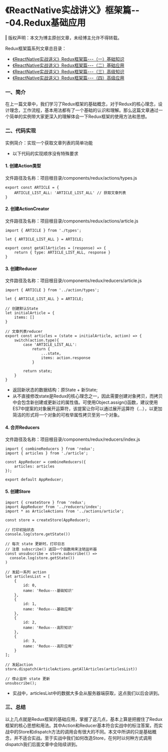 # 《ReactNative实战讲义》框架篇---04.Redux基础应用
**|** 版权声明：本文为博主原创文章，未经博主允许不得转载。

Redux框架篇系列文章总目录：

* [《ReactNative实战讲义》Redux框架篇---（一）基础知识](http://blog.csdn.net/fsf_snail/article/details/79082351)
* [《ReactNative实战讲义》Redux框架篇---（二）基础应用](http://blog.csdn.net/fsf_snail/article/details/79156288)
* [《ReactNative实战讲义》Redux框架篇---（三）高级知识](http://blog.csdn.net/fsf_snail/article/details/79156393)
* [《ReactNative实战讲义》Redux框架篇---（四）高级应用](http://blog.csdn.net/fsf_snail/article/details/79162619)

### 一、简介
在上一篇文章中，我们学习了Redux框架的基础概念，对于Redux的核心理念，设计理念，工作流程，基本用法都有了一个基础的认识和理解。那么这篇文章通过一个简单的实例带大家更深入的理解体会一下Redux框架的使用方法和思想。

### 二、代码实现
实例简介：实现一个获取文章列表的简单功能

* 以下代码的实现顺序没有特殊要求

#### 1. 创建Action类型
文件路径及名称：项目根目录/components/redux/actions/types.js

```
export const ARTICLE = {
    ARTICLE_LIST_ALL: 'ARTICLE_LIST_ALL' // 获取文章列表
}
```

#### 2. 创建ActionCreator
文件路径及名称：项目根目录/components/redux/actions/article.js

```
import { ARTICLE } from './types';

let { ARTICLE_LIST_ALL } = ARTICLE;

export const getAllArticles = (response) => {
    return { type: ARTICLE_LIST_ALL, response }
}
```

#### 3. 创建Reducer
文件路径及名称：项目根目录/components/redux/reducers/article.js

```
import { ARTICLE } from '../action/types';

let { ARTICLE_LIST_ALL } = ARTICLE;

// 创建默认State
let initialArticle = {
    items: []
}

// 文章列表reducer
export const articles = (state = initialArticle, action) => {
    switch(action.type){
        case 'ARTICLE_LIST_ALL':
            return {
                ...state,
                items: action.response
            }
            
        return state;
    }
}
```

* 返回新状态的数据结构：原State + 新State;
* 从不直接修改state是Redux的核心理念之一，因此需要创建对象拷贝，而拷贝中会包含新创建或更新过的属性值。可使用Object.assign()函数，建议使用ES7中提案的对象展开运算符，该提案让你可以通过展开运算符（...），以更加简洁的形式将一个对象的可枚举属性拷贝至另一个对象。

#### 4. 合并Reducers
文件路径及名称：项目根目录/components/redux/reducers/index.js

```
import { combineReducers } from 'redux';
import { articles } from './article';

const AppReducer = combineReducers({
    articles: articles
});

export default AppReducer;
```

#### 5. 创建Store

```
import { createStore } from 'redux';
import AppReducer from '../reducers/index';
import * as ArticleActions from '../actions/article';

const store = createStore(AppReducer);

// 打印初始状态
console.log(store.getState())

// 每次 state 更新时，打印日志
// 注意 subscribe() 返回一个函数用来注销监听器
const unsubscribe = store.subscribe(() =>
  console.log(store.getState())
)

// 发起一系列 action
let articlesList = [
    {
        id: 0,
        name: 'Redux---基础知识'
    },
    {
        id: 1,
        name: 'Redux---基础应用'
    },
    {
        id: 2,
        name: 'Redux---高阶知识'
    },
    {
        id: 3,
        name: 'Redux---高阶应用'
    }
];

// 发起action
store.dispatch(ArticleActions.getAllArticles(articlesList))

// 停止监听 state 更新
unsubscribe();
```

* 实战中，articlesList中的数据大多会从服务器端获取，这点我们以后会讲到。

### 三、总结
以上几点就是Redux框架的基础应用，掌握了这几点，基本上算是把握住了Redux框架的核心思想和用法。其中Action和Reducer基本符合实战中的标注答案，而实战中的Store和dispatch方法的调用会有很大的不同。本文中所讲的只是基础概念，并不适合实战。至于实战中我们如何改造Store，在何时以何种方式调用dispatch我们后面文章中会陆续讲到。




